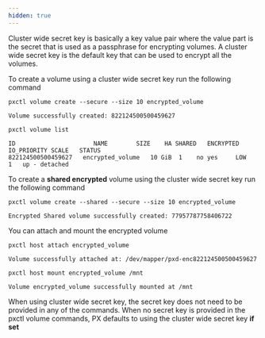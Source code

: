 ```yaml
---
hidden: true
---
```


Cluster wide secret key is basically a key value pair where the value part is the secret that is used as a passphrase for encrypting volumes. A cluster wide secret key is the default key that can be used to encrypt all the volumes.

To create a volume using a cluster wide secret key run the following command

```text
pxctl volume create --secure --size 10 encrypted_volume
```

```output
Volume successfully created: 822124500500459627
```

```text
pxctl volume list
```

```output
ID	      	     		NAME		SIZE	HA SHARED	ENCRYPTED	IO_PRIORITY	SCALE	STATUS
822124500500459627	 encrypted_volume	10 GiB	1    no yes		LOW		1	up - detached
```

To create a **shared encrypted** volume using the cluster wide secret key run the following command

```text
pxctl volume create --shared --secure --size 10 encrypted_volume
```

```output
Encrypted Shared volume successfully created: 77957787758406722
```

You can attach and mount the encrypted volume

```text
pxctl host attach encrypted_volume
```

```output
Volume successfully attached at: /dev/mapper/pxd-enc822124500500459627
```

```text
pxctl host mount encrypted_volume /mnt
```

```output
Volume encrypted_volume successfully mounted at /mnt
```

When using cluster wide secret key, the secret key does not need to be provided in any of the commands. When no secret key is provided in the pxctl volume commands, PX defaults to using the cluster wide secret key **if set**
